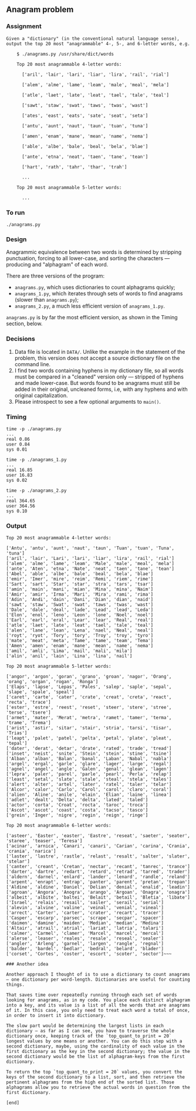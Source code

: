 ## Anagram problem

### Assignment

~~~
Given a "dictionary" (in the conventional natural language sense), output the top 20 most "anagrammable" 4-, 5-, and 6-letter words, e.g.

    $ ./anagrams.py /usr/share/dict/words

    Top 20 most anagrammable 4-letter words:

      ['aril', 'lair', 'lari', 'liar', 'lira', 'rail', 'rial']

      ['alem', 'alme', 'lame', 'leam', 'male', 'meal', 'mela']

      ['atle', 'laet', 'late', 'leat', 'tael', 'tale', 'teal']

      ['sawt', 'staw', 'swat', 'taws', 'twas', 'wast']

      ['ates', 'east', 'eats', 'sate', 'seat', 'seta']

      ['antu', 'aunt', 'naut', 'taun', 'tuan', 'tuna']

      ['amen', 'enam', 'mane', 'mean', 'name', 'nema']

      ['able', 'albe', 'bale', 'beal', 'bela', 'blae']

      ['ante', 'etna', 'neat', 'taen', 'tane', 'tean']

      ['hart', 'rath', 'tahr', 'thar', 'trah']

      ...

    Top 20 most anagrammable 5-letter words:

      ...
~~~

### To run

~~~
./anagrams.py
~~~

### Design

Anagrammic equivalence between two words is determined by stripping punctuation, forcing to all lower-case, and sorting the characters — producing and "alphagram" of each word. 

There are three versions of the program: 

 * `anagrams.py`, which uses dictionaries to count alphagrams quickly;
 * `anagrams_1.py`, which iterates through sets of words to find anagrams (slower than `anagrams.py`);
 * `anagrams_2.py`, a much less efficient version of `anagrams_1.py`.

`anagrams.py` is by far the most efficient version, as shown in the Timing section, below.

### Decisions

 1. Data file is located in `DATA/`. Unlike the example in the statement of the problem, this version does not accept a source dictionary file on the command line.
 1. I find two words containing hyphens in my dictionary file, so all words must be compared in a "cleaned" version only — stripped of hyphens and made lower-case. But words found to be anagrams must still be added in their original, uncleaned forms, i.e, with any hyphens and with original capitalization.
 1. Please introspect to see a few optional arguments to `main()`.

### Timing

~~~
time -p ./anagrams.py
...
real 0.86
user 0.84
sys 0.01

time -p ./anagrams_1.py
...
real 16.85
user 16.83
sys 0.02

time -p ./anagrams_2.py
...
real 364.65
user 364.56
sys 0.10
~~~

### Output

~~~
Top 20 most anagrammable 4-letter words:

['Antu', 'antu', 'aunt', 'naut', 'taun', 'Tuan', 'tuan', 'Tuna', 'tuna']
['aril', 'lair', 'Lari', 'lari', 'liar', 'lira', 'rail', 'rial']
['alem', 'alme', 'lame', 'leam', 'Male', 'male', 'meal', 'mela']
['ante', 'Aten', 'etna', 'Nate', 'neat', 'taen', 'tane', 'tean']
['Abel', 'able', 'albe', 'bale', 'beal', 'bela', 'blae']
['emir', 'Imer', 'mire', 'reim', 'Remi', 'riem', 'rime']
['Sart', 'sart', 'Star', 'star', 'stra', 'tars', 'tsar']
['amin', 'main', 'mani', 'mian', 'Mina', 'mina', 'Naim']
['Amir', 'amir', 'Irma', 'Mari', 'Mira', 'rami', 'rima']
['Adin', 'Andi', 'dain', 'Dani', 'Dian', 'dian', 'naid']
['sawt', 'staw', 'Swat', 'swat', 'taws', 'twas', 'wast']
['Dale', 'dale', 'deal', 'lade', 'Lead', 'lead', 'Leda']
['Elon', 'enol', 'leno', 'Leon', 'lone', 'Noel', 'noel']
['Earl', 'earl', 'eral', 'Lear', 'lear', 'Real', 'real']
['atle', 'laet', 'late', 'leat', 'tael', 'tale', 'teal']
['alen', 'lane', 'lean', 'Lena', 'nael', 'Neal', 'neal']
['royt', 'ryot', 'Tory', 'tory', 'Troy', 'troy', 'tyro']
['mate', 'meat', 'meta', 'Tame', 'tame', 'team', 'Tema']
['Amen', 'amen', 'enam', 'mane', 'mean', 'name', 'nema']
['amil', 'amli', 'Lima', 'mail', 'mali', 'mila']
['alin', 'anil', 'lain', 'Lina', 'lina', 'nail']

Top 20 most anagrammable 5-letter words:

['angor', 'argon', 'goran', 'grano', 'groan', 'nagor', 'Orang', 'orang', 'organ', 'rogan', 'Ronga']
['Elaps', 'lapse', 'Lepas', 'Pales', 'salep', 'saple', 'sepal', 'slape', 'spale', 'speal']
['caret', 'carte', 'cater', 'crate', 'creat', 'creta', 'react', 'recta', 'trace']
['ester', 'estre', 'reest', 'reset', 'steer', 'stere', 'stree', 'terse', 'tsere']
['armet', 'mater', 'Merat', 'metra', 'ramet', 'tamer', 'terma', 'trame', 'Trema']
['arist', 'astir', 'sitar', 'stair', 'stria', 'tarsi', 'tisar', 'Trias']
['leapt', 'palet', 'patel', 'pelta', 'petal', 'plate', 'pleat', 'tepal']
['dater', 'derat', 'detar', 'drate', 'rated', 'trade', 'tread']
['inset', 'neist', 'snite', 'Stein', 'stein', 'stine', 'tsine']
['Alban', 'alban', 'Balan', 'banal', 'Laban', 'Nabal', 'nabla']
['argel', 'ergal', 'garle', 'glare', 'lager', 'large', 'regal']
['agnel', 'angel', 'angle', 'Galen', 'genal', 'glean', 'lagen']
['lepra', 'paler', 'parel', 'parle', 'pearl', 'Perla', 'relap']
['least', 'setal', 'slate', 'stale', 'steal', 'stela', 'tales']
['alert', 'alter', 'artel', 'later', 'ratel', 'taler', 'telar']
['Alcor', 'calor', 'Carlo', 'Carol', 'carol', 'claro', 'coral']
['alien', 'Aline', 'anile', 'elain', 'Elian', 'laine', 'linea']
['adlet', 'dealt', 'Delta', 'delta', 'lated', 'taled']
['actor', 'corta', 'Croat', 'rocta', 'taroc', 'troca']
['Ascot', 'ascot', 'coast', 'costa', 'tacso', 'tasco']
['grein', 'Inger', 'nigre', 'regin', 'reign', 'ringe']

Top 20 most anagrammable 6-letter words:

['asteer', 'Easter', 'easter', 'Eastre', 'reseat', 'saeter', 'seater', 'staree', 'teaser', 'Teresa']
['acinar', 'arnica', 'Canari', 'canari', 'Carian', 'carina', 'Crania', 'crania', 'narica']
['laster', 'lastre', 'rastle', 'relast', 'resalt', 'salter', 'slater', 'stelar']
['canter', 'creant', 'Cretan', 'nectar', 'recant', 'tanrec', 'trance']
['darter', 'dartre', 'redart', 'retard', 'retrad', 'tarred', 'trader']
['aldern', 'darnel', 'enlard', 'lander', 'lenard', 'randle', 'reland']
['arpent', 'enrapt', 'entrap', 'panter', 'parent', 'pretan', 'trepan']
['Aldine', 'aldine', 'Daniel', 'Delian', 'denial', 'enalid', 'leadin']
['agroan', 'Angora', 'Anogra', 'arango', 'Argoan', 'Onagra', 'onagra']
['albeit', 'albite', 'baltei', 'Belait', 'betail', 'Bletia', 'libate']
['Israel', 'relais', 'resail', 'sailer', 'serail', 'serial']
['alevin', 'alvine', 'valine', 'veinal', 'venial', 'vineal']
['arrect', 'Carter', 'carter', 'crater', 'recart', 'tracer']
['Casper', 'escarp', 'parsec', 'scrape', 'secpar', 'spacer']
['daimen', 'damine', 'maiden', 'Median', 'median', 'Medina']
['Altair', 'atrail', 'atrial', 'lariat', 'latria', 'talari']
['calmer', 'Carmel', 'clamer', 'Marcel', 'marcel', 'mercal']
['alerse', 'leaser', 'reales', 'resale', 'reseal', 'sealer']
['angler', 'Arleng', 'garnel', 'largen', 'rangle', 'regnal']
['balder', 'bardel', 'bedlar', 'bedral', 'belard', 'blader']
['corset', 'Cortes', 'coster', 'escort', 'scoter', 'sector']~~~

### Another idea

Another approach I thought of is to use a dictionary to count anagrams — one dictionary per word-length. Dictionaries are useful for counting things.

That saves time over repeatedly running through each set of words looking for anagrams, as in my code. You place each distinct alphagram into a key, and its value is a list of all the words that are anagrams of it. In this case, you only need to treat each word a total of once, in order to insert it into dictionary.

The slow part would be determining the largest lists in each dictionary — as far as I can see, you have to traverse the whole dictionary once, keeping track of the `top_quant_to_print = 20` longest values by one means or another. You can do this step with a second dictionary, maybe, using the cardinality of each value in the first dictionary as the key in the second dictionary; the value in the second dictionary would be the list of alphagram-keys from the first dictionary.

To return the top `top_quant_to_print = 20` values, you convert the keys of the second dictionary to a list, sort, and then retrieve the pertinent alphagrams from the high end of the sorted list. Those alphagrams allow you to retrieve the actual words in question from the first dictionary.
 
[end]
